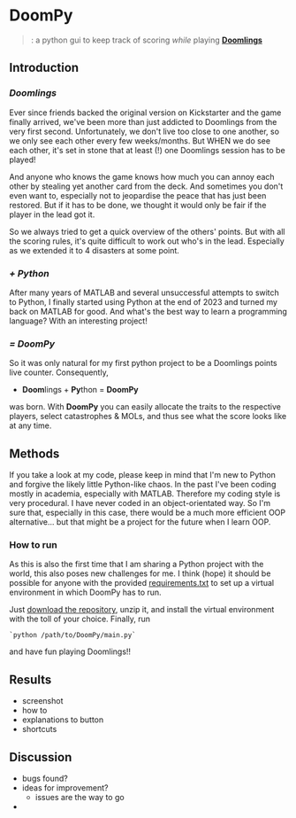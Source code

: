 # DoomPy

> : a python gui to keep track of scoring _while_ playing [**Doomlings**](https://doomlings.com/)


## Introduction

### _Doomlings_
Ever since friends backed the original version on Kickstarter and the game finally arrived, we've been more than just addicted to Doomlings from the very first second. Unfortunately, we don't live too close to one another, so we only see each other every few weeks/months. But WHEN we do see each other, it's set in stone that at least (!) one Doomlings session has to be played!

And anyone who knows the game knows how much you can annoy each other by stealing yet another card from the deck. And sometimes you don't even want to, especially not to jeopardise the peace that has just been restored. But if it has to be done, we thought it would only be fair if the player in the lead got it. 

So we always tried to get a quick overview of the others' points. But with all the scoring rules, it's quite difficult to work out who's in the lead. Especially as we extended it to 4 disasters at some point.

### _+ Python_

After many years of MATLAB and several unsuccessful attempts to switch to Python, I finally started using Python at the end of 2023 and turned my back on MATLAB for good. And what's the best way to learn a programming language? With an interesting project! 

### _= DoomPy_

So it was only natural for my first python project to be a Doomlings points live counter. Consequently,

- **Doom**lings + **Py**thon = **DoomPy** 

was born. With **DoomPy** you can easily allocate the traits to the respective players, select catastrophes & MOLs, and thus see what the score looks like at any time.

## Methods

If you take a look at my code, please keep in mind that I'm new to Python and forgive the likely little Python-like chaos.
In the past I've been coding mostly in academia, especially with MATLAB. Therefore my coding style is very procedural. I have never coded in an object-orientated way. So I'm sure that, especially in this case, there would be a much more efficient OOP alternative... but that might be a project for the future when I learn OOP.

### How to run

As this is also the first time that I am sharing a Python project with the world, this also poses new challenges for me. 
I think (hope) it should be possible for anyone with the provided [requirements.txt](./requirements.txt) to set up a virtual environment in which DoomPy has to run.

Just [download the repository](https://github.com/azabicki/DoomPy/archive/refs/heads/main.zip), unzip it, and install the virtual environment with the toll of your choice. Finally, run 

    `python /path/to/DoomPy/main.py`

and have fun playing Doomlings!!

## Results

- screenshot
- how to
- explanations to button
- shortcuts

## Discussion

- bugs found? 
- ideas for improvement?
  - issues are the way to go
- 